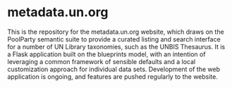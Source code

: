 # metadata.un.org
This is the repository for the metadata.un.org website, which draws on the PoolParty semantic suite to provide a curated listing and search interface for a number of UN Library taxonomies, such as the UNBIS Thesaurus. It is a Flask application built on the blueprints model, with an intention of leveraging a common framework of sensible defaults and a local customization approach for individual data sets. Development of the web application is ongoing, and features are pushed regularly to the website.
